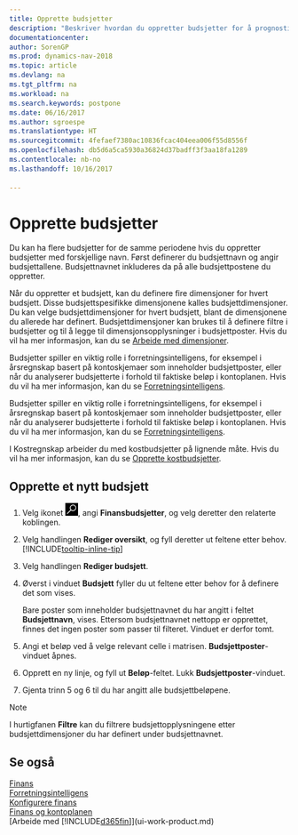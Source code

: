 ```yaml
---
title: Opprette budsjetter
description: "Beskriver hvordan du oppretter budsjetter for å prognostisere ulike økonomiske aktiviteter og tilordne dimensjoner for forretningsanalyseformål."
documentationcenter: 
author: SorenGP
ms.prod: dynamics-nav-2018
ms.topic: article
ms.devlang: na
ms.tgt_pltfrm: na
ms.workload: na
ms.search.keywords: postpone
ms.date: 06/16/2017
ms.author: sgroespe
ms.translationtype: HT
ms.sourcegitcommit: 4fefaef7380ac10836fcac404eea006f55d8556f
ms.openlocfilehash: db5d6a5ca5930a36824d37badff3f3aa18fa1289
ms.contentlocale: nb-no
ms.lasthandoff: 10/16/2017

---
```

# <a name="how-to-create--budgets"></a>Opprette budsjetter
Du kan ha flere budsjetter for de samme periodene hvis du oppretter budsjetter med forskjellige navn. Først definerer du budsjettnavn og angir budsjettallene. Budsjettnavnet inkluderes da på alle budsjettpostene du oppretter.  

 Når du oppretter et budsjett, kan du definere fire dimensjoner for hvert budsjett. Disse budsjettspesifikke dimensjonene kalles budsjettdimensjoner. Du kan velge budsjettdimensjoner for hvert budsjett, blant de dimensjonene du allerede har definert. Budsjettdimensjoner kan brukes til å definere filtre i budsjetter og til å legge til dimensjonsopplysninger i budsjettposter. Hvis du vil ha mer informasjon, kan du se [Arbeide med dimensjoner](finance-dimensions.md).

 Budsjetter spiller en viktig rolle i forretningsintelligens, for eksempel i årsregnskap basert på kontoskjemaer som inneholder budsjettposter, eller når du analyserer budsjetterte i forhold til faktiske beløp i kontoplanen. Hvis du vil ha mer informasjon, kan du se [Forretningsintelligens](bi.md).

 Budsjetter spiller en viktig rolle i forretningsintelligens, for eksempel i årsregnskap basert på kontoskjemaer som inneholder budsjettposter, eller når du analyserer budsjetterte i forhold til faktiske beløp i kontoplanen. Hvis du vil ha mer informasjon, kan du se [Forretningsintelligens](bi.md).

I Kostregnskap arbeider du med kostbudsjetter på lignende måte. Hvis du vil ha mer informasjon, kan du se [Opprette kostbudsjetter](finance-create-cost-budgets.md).    

## <a name="to-create-a-new-budget"></a>Opprette et nytt budsjett  

1. Velg ikonet ![Søk etter side eller rapport](media/ui-search/search_small.png "Søk etter side eller rapport"), angi **Finansbudsjetter**, og velg deretter den relaterte koblingen.  
2. Velg handlingen **Rediger oversikt**, og fyll deretter ut feltene etter behov. [!INCLUDE[tooltip-inline-tip](includes/tooltip-inline-tip_md.md)]  
3. Velg handlingen **Rediger budsjett**.
4. Øverst i vinduet **Budsjett** fyller du ut feltene etter behov for å definere det som vises.  

    Bare poster som inneholder budsjettnavnet du har angitt i feltet **Budsjettnavn**, vises. Ettersom budsjettnavnet nettopp er opprettet, finnes det ingen poster som passer til filteret. Vinduet er derfor tomt.  
5. Angi et beløp ved å velge relevant celle i matrisen. **Budsjettposter**-vinduet åpnes.  
6. Opprett en ny linje, og fyll ut **Beløp**-feltet. Lukk **Budsjettposter**-vinduet.  
7. Gjenta trinn 5 og 6 til du har angitt alle budsjettbeløpene.  

> [!NOTE]  
>  I hurtigfanen **Filtre** kan du filtrere budsjettopplysningene etter budsjettdimensjoner du har definert under budsjettnavnet.   

## <a name="see-also"></a>Se også
[Finans](finance.md)  
[Forretningsintelligens](bi.md)  
[Konfigurere finans](finance-setup-finance.md)  
[Finans og kontoplanen](finance-general-ledger.md)  
[Arbeide med [!INCLUDE[d365fin](includes/d365fin_md.md)]](ui-work-product.md)  

